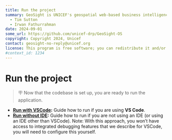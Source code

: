 ```yaml
---
title: Run the project
summary: GeoSight is UNICEF's geospatial web-based business intelligence platform.
  - Tim Sutton
  - Irwan Fathurrahman
date: 2024-09-01
some_url: https://github.com/unicef-drp/GeoSight-OS
copyright: Copyright 2024, Unicef
contact: geosight-no-reply@unicef.org
license: This program is free software; you can redistribute it and/or modify it under the terms of the GNU Affero General Public License as published by the Free Software Foundation; either version 3 of the License, or (at your option) any later version.
#context_id: 1234
---
```


# Run the project

> 🪧 Now that the codebase is set up, you are ready to run the application.

* **[Run with VSCode](run-with-vscode.md):** Guide how to run if you are using **VS Code**.
* **[Run without IDE](run-without-ide.md):** Guide how to run if you are not using an IDE (or using an IDE other than VSCode). Note: With this approach, you won’t have access to integrated debugging features that we describe for VSCode, you will need to configure this yourself.